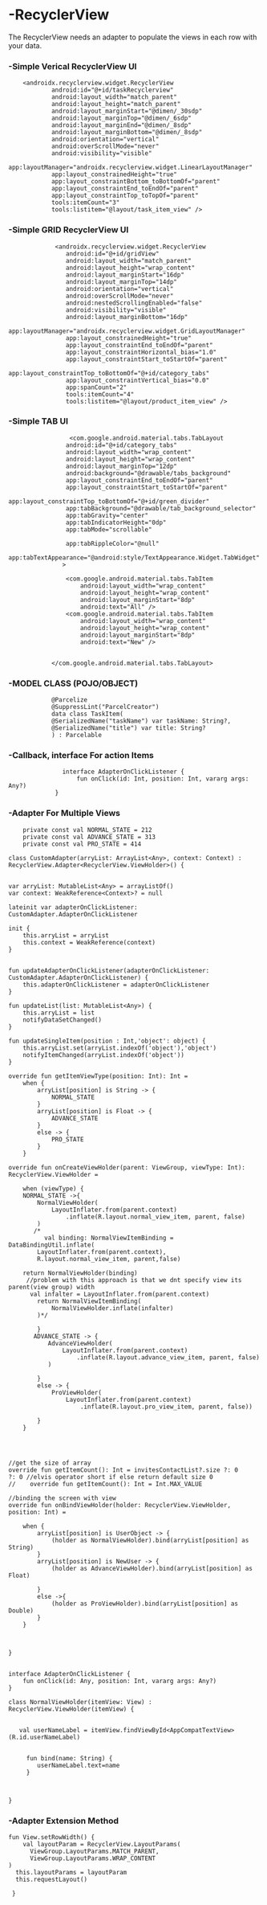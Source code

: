 # -RecyclerView
 The RecyclerView needs an adapter to populate the views in each row with your data.

### -Simple Verical RecyclerView UI

        <androidx.recyclerview.widget.RecyclerView
                android:id="@+id/taskRecyclerview"
                android:layout_width="match_parent"
                android:layout_height="match_parent"
                android:layout_marginStart="@dimen/_30sdp"
                android:layout_marginTop="@dimen/_6sdp"
                android:layout_marginEnd="@dimen/_8sdp"
                android:layout_marginBottom="@dimen/_8sdp"
                android:orientation="vertical"
                android:overScrollMode="never"
                android:visibility="visible"
                app:layoutManager="androidx.recyclerview.widget.LinearLayoutManager"
                app:layout_constrainedHeight="true"
                app:layout_constraintBottom_toBottomOf="parent"
                app:layout_constraintEnd_toEndOf="parent"
                app:layout_constraintTop_toTopOf="parent"
                tools:itemCount="3"
                tools:listitem="@layout/task_item_view" />
                
 ### -Simple GRID RecyclerView UI   

                 <androidx.recyclerview.widget.RecyclerView
                    android:id="@+id/gridView"
                    android:layout_width="match_parent"
                    android:layout_height="wrap_content"
                    android:layout_marginStart="16dp"
                    android:layout_marginTop="14dp"
                    android:orientation="vertical"
                    android:overScrollMode="never"
                    android:nestedScrollingEnabled="false"
                    android:visibility="visible"
                    android:layout_marginBottom="16dp"
                    app:layoutManager="androidx.recyclerview.widget.GridLayoutManager"
                    app:layout_constrainedHeight="true"
                    app:layout_constraintEnd_toEndOf="parent"
                    app:layout_constraintHorizontal_bias="1.0"
                    app:layout_constraintStart_toStartOf="parent"
                    app:layout_constraintTop_toBottomOf="@+id/category_tabs"
                    app:layout_constraintVertical_bias="0.0"
                    app:spanCount="2"
                    tools:itemCount="4"
                    tools:listitem="@layout/product_item_view" />
                    
                    
   ### -Simple TAB UI              
                    
                     <com.google.android.material.tabs.TabLayout
                    android:id="@+id/category_tabs"
                    android:layout_width="wrap_content"
                    android:layout_height="wrap_content"
                    android:layout_marginTop="12dp"
                    android:background="@drawable/tabs_background"
                    app:layout_constraintEnd_toEndOf="parent"
                    app:layout_constraintStart_toStartOf="parent"
                    app:layout_constraintTop_toBottomOf="@+id/green_divider"
                    app:tabBackground="@drawable/tab_background_selector"
                    app:tabGravity="center"
                    app:tabIndicatorHeight="0dp"
                    app:tabMode="scrollable"

                    app:tabRippleColor="@null"
                    app:tabTextAppearance="@android:style/TextAppearance.Widget.TabWidget"
                   >

                    <com.google.android.material.tabs.TabItem
                        android:layout_width="wrap_content"
                        android:layout_height="wrap_content"
                        android:layout_marginStart="8dp"
                        android:text="All" />
                    <com.google.android.material.tabs.TabItem
                        android:layout_width="wrap_content"
                        android:layout_height="wrap_content"
                        android:layout_marginStart="8dp"
                        android:text="New" />
           

                </com.google.android.material.tabs.TabLayout>
                
 ### -MODEL CLASS (POJO/OBJECT)
                
               
                @Parcelize
                @SuppressLint("ParcelCreator")
                data class TaskItem(
                @SerializedName("taskName") var taskName: String?,
                @SerializedName("title") var title: String?
                ) : Parcelable
                
                
           
 ### -Callback, interface For action Items
 
                   interface AdapterOnClickListener {
                       fun onClick(id: Int, position: Int, vararg args: Any?)
                 }


 ### -Adapter For Multiple Views


        private const val NORMAL_STATE = 212
        private const val ADVANCE_STATE = 313
        private const val PRO_STATE = 414

    class CustomAdapter(arryList: ArrayList<Any>, context: Context) : RecyclerView.Adapter<RecyclerView.ViewHolder>() {


    var arryList: MutableList<Any> = arrayListOf()
    var context: WeakReference<Context>? = null

    lateinit var adapterOnClickListener: CustomAdapter.AdapterOnClickListener

    init {
        this.arryList = arryList
        this.context = WeakReference(context)
    }


    fun updateAdapterOnClickListener(adapterOnClickListener: CustomAdapter.AdapterOnClickListener) {
        this.adapterOnClickListener = adapterOnClickListener
    }

    fun updateList(list: MutableList<Any>) {
        this.arryList = list
        notifyDataSetChanged()
    }

    fun updateSingleItem(position : Int,'object': object) {
        this.arryList.set(arryList.indexOf('object'),'object')
        notifyItemChanged(arryList.indexOf('object'))
    }

    override fun getItemViewType(position: Int): Int =
        when {
            arryList[position] is String -> {
                NORMAL_STATE
            }
            arryList[position] is Float -> {
                ADVANCE_STATE
            }
            else -> {
                PRO_STATE
            }
        }

    override fun onCreateViewHolder(parent: ViewGroup, viewType: Int): RecyclerView.ViewHolder =

        when (viewType) {
        NORMAL_STATE ->{
            NormalViewHolder(
                LayoutInflater.from(parent.context)
                    .inflate(R.layout.normal_view_item, parent, false)
            )
           /*   
              val binding: NormalViewItemBinding = DataBindingUtil.inflate(
            LayoutInflater.from(parent.context),
            R.layout.normal_view_item, parent,false)

        return NormalViewHolder(binding)
         //problem with this approach is that we dnt specify view its parent(view group) width
          val infalter = LayoutInflater.from(parent.context)
            return NormalViewItemBinding(
                NormalViewHolder.inflate(infalter)
            )*/
            
            }
           ADVANCE_STATE -> {
               AdvanceViewHolder(
                   LayoutInflater.from(parent.context)
                       .inflate(R.layout.advance_view_item, parent, false)
               )
          
            }
            else -> {
                ProViewHolder(
                    LayoutInflater.from(parent.context)
                        .inflate(R.layout.pro_view_item, parent, false))
      
            }
        }




    //get the size of array
    override fun getItemCount(): Int = invitesContactList?.size ?: 0
    ?: 0 //elvis operator short if else return default size 0
    //    override fun getItemCount(): Int = Int.MAX_VALUE

    //binding the screen with view
    override fun onBindViewHolder(holder: RecyclerView.ViewHolder, position: Int) =

        when {
            arryList[position] is UserObject -> {
                (holder as NormalViewHolder).bind(arryList[position] as String)
            }
            arryList[position] is NewUser -> {
                (holder as AdvanceViewHolder).bind(arryList[position] as Float)
            
            }
            else ->{
                (holder as ProViewHolder).bind(arryList[position] as Double)
            }
        }


     
    }


    interface AdapterOnClickListener {
        fun onClick(id: Any, position: Int, vararg args: Any?)
    }

    class NormalViewHolder(itemView: View) : RecyclerView.ViewHolder(itemView) {

 
       val userNameLabel = itemView.findViewById<AppCompatTextView>(R.id.userNameLabel)
 

         fun bind(name: String) {
            userNameLabel.text=name
         }



    }

 ### -Adapter Extension Method

    fun View.setRowWidth() {
        val layoutParam = RecyclerView.LayoutParams(
          ViewGroup.LayoutParams.MATCH_PARENT,
          ViewGroup.LayoutParams.WRAP_CONTENT
    )
      this.layoutParams = layoutParam
      this.requestLayout()
 
     }




